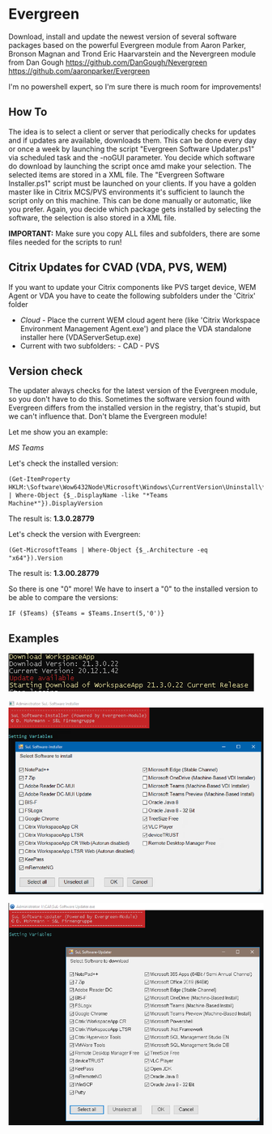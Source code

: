 # Evergreen
Download, install and update the newest version of several software packages based on the powerful Evergreen module from Aaron Parker, Bronson Magnan and Trond Eric Haarvarstein and the Nevergreen module from Dan Gough https://github.com/DanGough/Nevergreen
https://github.com/aaronparker/Evergreen

I'm no powershell expert, so I'm sure there is much room for improvements! 

## How To
The idea is to select a client or server that periodically checks for updates and if updates are available, downloads them. This can be done every day or once a week by launching the script "Evergreen Software Updater.ps1" via scheduled task and the -noGUI parameter. You decide which software do download by launching the script once amd make your selection. The selected items are stored in a XML file. 
The "Evergreen Software Installer.ps1" script must be launched on your clients. If you have a golden master like in Citrix MCS/PVS environments it's sufficient to launch the script only on this machine. This can be done manually or automatic, like you prefer. 
Again, you decide which package gets installed by selecting the software, the selection is also stored in a XML file. 

**IMPORTANT:** Make sure you copy ALL files and subfolders, there are some files needed for the scripts to run!

## Citrix Updates for CVAD (VDA, PVS, WEM)
If you want to update your Citrix components like PVS target device, WEM Agent or VDA you have to ceate the following subfolders under the 'Citrix' folder

- *Cloud* - Place the current WEM cloud agent here (like 'Citrix Workspace Environment Management Agent.exe') and place the VDA standalone installer here (VDAServerSetup.exe)
- Current with two subfolders:
        - CAD
        - PVS


        

## Version check
The updater always checks for the latest version of the Evergreen module, so you don't have to do this. Sometimes the software version found with Evergreen differs from the installed version in the registry, that's stupid, but we can't influence that. Don't blame the Evergreen module!

Let me show you an example:

*MS Teams*

Let's check the installed version:
```
(Get-ItemProperty HKLM:\Software\Wow6432Node\Microsoft\Windows\CurrentVersion\Uninstall\* | Where-Object {$_.DisplayName -like "*Teams Machine*"}).DisplayVersion
```
The result is: **1.3.0.28779**

Let's check the version with Evergreen:
```
(Get-MicrosoftTeams | Where-Object {$_.Architecture -eq "x64"}).Version
```
The result is: **1.3.00.28779**

So there is one "0" more! We have to insert a "0" to the installed version to be able to compare the versions: 
```
IF ($Teams) {$Teams = $Teams.Insert(5,'0')}
```

## Examples
![Installer](https://github.com/Mohrpheus78/Evergreen/blob/main/Images/Download.png)

![MAC client](https://github.com/Mohrpheus78/Evergreen/blob/main/Images/Installer.png)

![MAC client](https://github.com/Mohrpheus78/Evergreen/blob/main/Images/Updater.png)